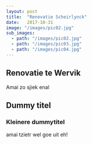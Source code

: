 ```yaml
---
layout: post
title:  "Renovatie Scheirlynck"
date:   2017-10-31
image: "/images/pic02.jpg"
sub_images:
  - path: "/images/pic02.jpg"
  - path: "/images/pic03.jpg"
  - path: "/images/pic04.jpg"
---
```


## Renovatie te Wervik
Amai zo sjiek enal

## Dummy titel
### Kleinere dummytitel

amai tzietr wel goe uit eh!
